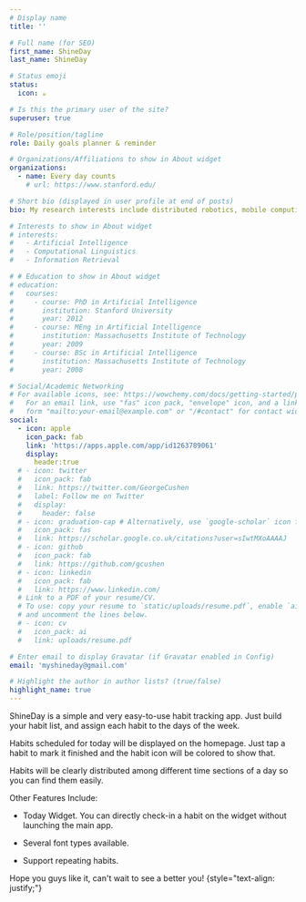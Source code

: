```yaml
---
# Display name
title: ''

# Full name (for SEO)
first_name: ShineDay
last_name: ShineDay

# Status emoji
status:
  icon: ☕️

# Is this the primary user of the site?
superuser: true

# Role/position/tagline
role: Daily goals planner & reminder

# Organizations/Affiliations to show in About widget
organizations:
  - name: Every day counts
    # url: https://www.stanford.edu/

# Short bio (displayed in user profile at end of posts)
bio: My research interests include distributed robotics, mobile computing and programmable matter.

# Interests to show in About widget
# interests:
#   - Artificial Intelligence
#   - Computational Linguistics
#   - Information Retrieval

# # Education to show in About widget
# education:
#   courses:
#     - course: PhD in Artificial Intelligence
#       institution: Stanford University
#       year: 2012
#     - course: MEng in Artificial Intelligence
#       institution: Massachusetts Institute of Technology
#       year: 2009
#     - course: BSc in Artificial Intelligence
#       institution: Massachusetts Institute of Technology
#       year: 2008

# Social/Academic Networking
# For available icons, see: https://wowchemy.com/docs/getting-started/page-builder/#icons
#   For an email link, use "fas" icon pack, "envelope" icon, and a link in the
#   form "mailto:your-email@example.com" or "/#contact" for contact widget.
social:
  - icon: apple
    icon_pack: fab
    link: 'https://apps.apple.com/app/id1263789061'
    display:
      header:true
  # - icon: twitter
  #   icon_pack: fab
  #   link: https://twitter.com/GeorgeCushen
  #   label: Follow me on Twitter
  #   display:
  #     header: false
  # - icon: graduation-cap # Alternatively, use `google-scholar` icon from `ai` icon pack
  #   icon_pack: fas
  #   link: https://scholar.google.co.uk/citations?user=sIwtMXoAAAAJ
  # - icon: github
  #   icon_pack: fab
  #   link: https://github.com/gcushen
  # - icon: linkedin
  #   icon_pack: fab
  #   link: https://www.linkedin.com/
  # Link to a PDF of your resume/CV.
  # To use: copy your resume to `static/uploads/resume.pdf`, enable `ai` icons in `params.yaml`,
  # and uncomment the lines below.
  # - icon: cv
  #   icon_pack: ai
  #   link: uploads/resume.pdf

# Enter email to display Gravatar (if Gravatar enabled in Config)
email: 'myshineday@gmail.com'

# Highlight the author in author lists? (true/false)
highlight_name: true
---
```


ShineDay is a simple and very easy-to-use habit tracking app. Just build your habit list, and assign each habit to the days of the week.

Habits scheduled for today will be displayed on the homepage. Just tap a habit to mark it finished and the habit icon will be colored to show that.

Habits will be clearly distributed among different time sections of a day so you can find them easily.

Other Features Include:

* Today Widget. You can directly check-in a habit on the widget without launching the main app.

* Several font types available.

* Support repeating habits.

Hope you guys like it, can't wait to see a better you!
{style="text-align: justify;"}
